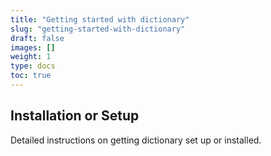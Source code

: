 ```yaml
---
title: "Getting started with dictionary"
slug: "getting-started-with-dictionary"
draft: false
images: []
weight: 1
type: docs
toc: true
---
```


## Installation or Setup
Detailed instructions on getting dictionary set up or installed.


